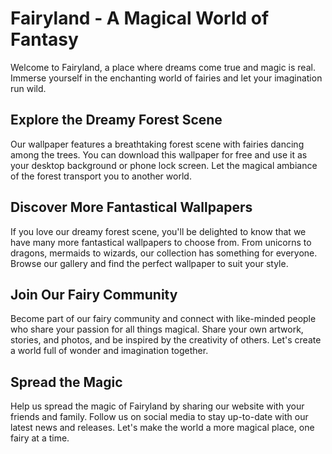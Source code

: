 <!--
Write me markdown content of website with wallpaper:

"A dreamy forest scene with fairies"

The header of the page should not be copy of the text but rather a real content of the website which is using this wallpaper.
-->

<!--font:"Poppins"-->

# Fairyland - A Magical World of Fantasy

Welcome to Fairyland, a place where dreams come true and magic is real. Immerse yourself in the enchanting world of fairies and let your imagination run wild.

## Explore the Dreamy Forest Scene

Our wallpaper features a breathtaking forest scene with fairies dancing among the trees. You can download this wallpaper for free and use it as your desktop background or phone lock screen. Let the magical ambiance of the forest transport you to another world.

## Discover More Fantastical Wallpapers

If you love our dreamy forest scene, you'll be delighted to know that we have many more fantastical wallpapers to choose from. From unicorns to dragons, mermaids to wizards, our collection has something for everyone. Browse our gallery and find the perfect wallpaper to suit your style.

## Join Our Fairy Community

Become part of our fairy community and connect with like-minded people who share your passion for all things magical. Share your own artwork, stories, and photos, and be inspired by the creativity of others. Let's create a world full of wonder and imagination together.

## Spread the Magic

Help us spread the magic of Fairyland by sharing our website with your friends and family. Follow us on social media to stay up-to-date with our latest news and releases. Let's make the world a more magical place, one fairy at a time.
